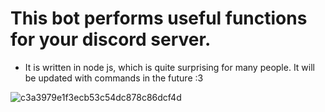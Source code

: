 # This bot performs useful functions for your discord server.
* It is written in node js, which is quite surprising for many people. It will be updated with commands in the future :3

![c3a3979e1f3ecb53c54dc878c86dcf4d](https://github.com/Goga-Rid/discordBot_JS/assets/112984775/a1046e15-c518-4b1a-8944-e59f314f98fa)
